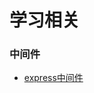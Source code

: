 # 学习相关

### 中间件 
- [express中间件](https://github.com/yuexing0921/learning/blob/master/src/learning01-Middleware-express.md)
